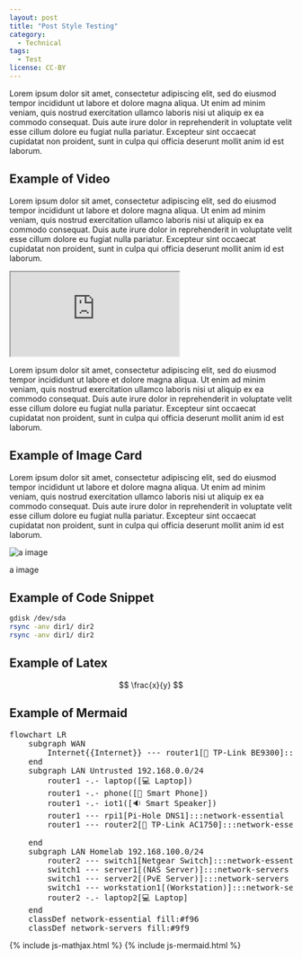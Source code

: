 ```yaml
---
layout: post
title: "Post Style Testing"
category:
  - Technical
tags:
  - Test
license: CC-BY
---
```


Lorem ipsum dolor sit amet, consectetur adipiscing elit, sed do eiusmod tempor incididunt ut labore et dolore magna aliqua. Ut enim ad minim veniam, quis nostrud exercitation ullamco laboris nisi ut aliquip ex ea commodo consequat. Duis aute irure dolor in reprehenderit in voluptate velit esse cillum dolore eu fugiat nulla pariatur. Excepteur sint occaecat cupidatat non proident, sunt in culpa qui officia deserunt mollit anim id est laborum.

## Example of Video

Lorem ipsum dolor sit amet, consectetur adipiscing elit, sed do eiusmod tempor incididunt ut labore et dolore magna aliqua. Ut enim ad minim veniam, quis nostrud exercitation ullamco laboris nisi ut aliquip ex ea commodo consequat. Duis aute irure dolor in reprehenderit in voluptate velit esse cillum dolore eu fugiat nulla pariatur. Excepteur sint occaecat cupidatat non proident, sunt in culpa qui officia deserunt mollit anim id est laborum.

<div class="ratio ratio-16x9 mb-3">
<iframe src="https://www.youtube.com/embed/THuuYpEgfeU?rel=0" allowfullscreen></iframe>
</div>

Lorem ipsum dolor sit amet, consectetur adipiscing elit, sed do eiusmod tempor incididunt ut labore et dolore magna aliqua. Ut enim ad minim veniam, quis nostrud exercitation ullamco laboris nisi ut aliquip ex ea commodo consequat. Duis aute irure dolor in reprehenderit in voluptate velit esse cillum dolore eu fugiat nulla pariatur. Excepteur sint occaecat cupidatat non proident, sunt in culpa qui officia deserunt mollit anim id est laborum.

## Example of Image Card

Lorem ipsum dolor sit amet, consectetur adipiscing elit, sed do eiusmod tempor incididunt ut labore et dolore magna aliqua. Ut enim ad minim veniam, quis nostrud exercitation ullamco laboris nisi ut aliquip ex ea commodo consequat. Duis aute irure dolor in reprehenderit in voluptate velit esse cillum dolore eu fugiat nulla pariatur. Excepteur sint occaecat cupidatat non proident, sunt in culpa qui officia deserunt mollit anim id est laborum.

<div class="card mb-3">
  <img class="card-img-top" src="https://i.postimg.cc/zGX60FDm/station-1.jpg" alt="a image">
  <div class="card-body">
    <p class="card-text text-start">a image</p>
  </div>
</div>

## Example of Code Snippet

```bash
gdisk /dev/sda
rsync -anv dir1/ dir2
rsync -anv dir1/ dir2
```

## Example of Latex

$$ \frac{x}{y} $$

## Example of Mermaid

<pre class="mermaid">
flowchart LR
    subgraph WAN
        Internet{{Internet}} --- router1[🛜 TP-Link BE9300]:::network-essential
    end
    subgraph LAN Untrusted 192.168.0.0/24
        router1 -.- laptop([💻 Laptop])
        router1 -.- phone([📱 Smart Phone])
        router1 -.- iot1([🔉 Smart Speaker])
        router1 --- rpi1[Pi-Hole DNS1]:::network-essential
        router1 --- router2[🛜 TP-Link AC1750]:::network-essential
        
    end
    subgraph LAN Homelab 192.168.100.0/24
        router2 --- switch1[Netgear Switch]:::network-essential
        switch1 --- server1[(NAS Server)]:::network-servers
        switch1 --- server2[(PvE Server)]:::network-servers
        switch1 --- workstation1[(Workstation)]:::network-servers
        router2 -.- laptop2[💻 Laptop]
    end
    classDef network-essential fill:#f96
    classDef network-servers fill:#9f9
</pre>

{% include js-mathjax.html %}
{% include js-mermaid.html %}